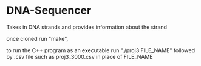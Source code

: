 # DNA-Sequencer
Takes in DNA strands and provides information about the strand

once cloned run "make",

to run the C++ program as an executable run "./proj3 FILE_NAME" followed by  .csv file such as proj3_3000.csv in place of FILE_NAME

